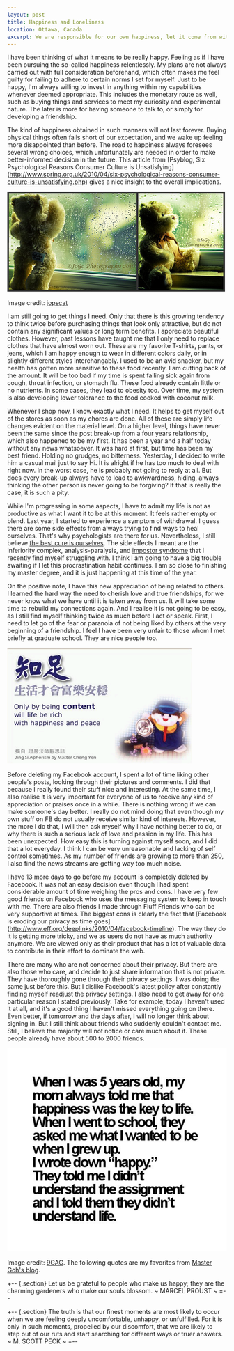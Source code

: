 ```yaml
---
layout: post
title: Happiness and Loneliness
location: Ottawa, Canada
excerpt: We are responsible for our own happiness, let it come from within.
---
```


I have been thinking of what it means to be really happy. Feeling as if I have been pursuing the so-called happiness relentlessly. My plans are not always carried out with full consideration beforehand, which often makes me feel guilty for failing to adhere to certain norms I set for myself. Just to be happy, I'm always willing to invest in anything within my capabilities whenever deemed appropriate. This includes the monetary route as well, such as buying things and services to meet my curiosity and experimental nature. The later is more for having someone to talk to, or simply for developing a friendship. 

The kind of happiness obtained in such manners will not last forever. Buying physical things often falls short of our expectation, and we wake up feeling more disappointed than before. The road to happiness always foresees several wrong choices, which unfortunately are needed in order to make better-informed decision in the future. This article from [Psyblog, Six Psychological Reasons Consumer Culture is Unsatisfying] (http://www.spring.org.uk/2010/04/six-psychological-reasons-consumer-culture-is-unsatisfying.php) gives a nice insight to the overall implications. 

![alt rainybear](/images/rainybear.jpg "Wishing for a Miracle") 

Image credit: [jopscat](http://www.flickr.com/photos/jopscat/)

I am still going to get things I need. Only that there is this growing tendency to think twice before purchasing things that look only attractive, but do not contain any significant values or long term benefits. I appreciate beautiful clothes. However, past lessons have taught me that I only need to replace clothes that have almost worn out. These are my favorite T-shirts, pants, or jeans, which I am happy enough to wear in different colors daily, or in slightly different styles interchangably. I used to be an avid snacker, but my health has gotten more sensitive to these food recently. I am cutting back of the amount. It will be too bad if my time is spent falling sick again from cough, throat infection, or stomach flu. These food already contain little or no nutrients. In some cases, they lead to obesity too. Over time, my system is also developing lower tolerance to the food cooked with coconut milk. 

Whenever I shop now, I know exactly what I need. It helps to get myself out of the stores as soon as my chores are done. All of these are simply life changes evident on the material level. On a higher level, things have never been the same since the post break-up from a four years relationship, which also happened to be my first. It has been a year and a half today without any news whatsoever. It was hard at first, but time has been my best friend. Holding no grudges, no bitterness. Yesterday, I decided to write him a casual mail just to say Hi. It is alright if he has too much to deal with right now. In the worst case, he is probably not going to reply at all. But does every break-up always have to lead to awkwardness, hiding, always thinking the other person is never going to be forgiving? If that is really the case, it is such a pity.

While I'm progressing in some aspects, I have to admit my life is not as productive as what I want it to be at this moment. It feels rather empty or blend. Last year, I started to experience a symptom of withdrawal. I guess there are some side effects from always trying to find ways to heal ourselves. That's why psychologists are there for us. Nevertheless, I still believe [the best cure is ourselves](http://fengshuiforward.com/330/the-most-powerful-cure-ourselves/). The side effects I meant are the inferiority complex, analysis-paralysis, and [impostor syndrome](http://en.wikipedia.org/wiki/Impostor_syndrome) that I recently find myself struggling with. I think I am going to have a big trouble awaiting if I let this procrastination habit continues. I am so close to finishing my master degree, and it is just happening at this time of the year. 

On the positive note, I have this new appreciation of being related to others. I learned the hard way the need to cherish love and true friendships, for we never know what we have until it is taken away from us. It will take some time to rebuild my connections again. And I realise it is not going to be easy, as I still find myself thinking twice as much before I act or speak. First, I need to let go of the fear or paranoia of not being liked by others at the very beginning of a friendship. I feel I have been very unfair to those whom I met briefly at graduate school. They are nice people too.

![alt contentment](/images/contentment.png "Being Content") 

Before deleting my Facebook account, I spent a lot of time liking other people's posts, looking through their pictures and comments. I did that because I really found their stuff nice and interesting. At the same time, I also realise it is very important for everyone of us to receive any kind of appreciation or praises once in a while. There is nothing wrong if we can make someone's day better. I really do not mind doing that even though my own stuff on FB do not usually receive similar kind of interests. However, the more I do that, I will then ask myself why I have nothing better to do, or why there is such a serious lack of love and passion in my life. This has been unexpected. How easy this is turning against myself soon, and I did that a lot everyday. I think I can be very unreasonable and lacking of self control sometimes. As my number of friends are growing to more than 250, I also find the news streams are getting way too much noise. 

I have 13 more days to go before my account is completely deleted by Facebook. It was not an easy decision even though I had spent considerable amount of time weighing the pros and cons. I have very few good friends on Facebook who uses the messaging system to keep in touch with me. There are also friends I made through Fluff Friends who can be very supportive at times. The biggest cons is clearly the fact that [Facebook is eroding our privacy as time goes] (http://www.eff.org/deeplinks/2010/04/facebook-timeline). The way they do it is getting more tricky, and we as users do not have as much authority anymore. We are viewed only as their product that has a lot of valuable data to contribute in their effort to dominate the web. 

There are many who are not concerned about their privacy. But there are also those who care, and decide to just share information that is not private. They have thoroughly gone through their privacy settings. I was doing the same just before this. But I dislike Facebook's latest policy after constantly finding myself readjust the privacy settings. I also need to get away for one particular reason I stated previously. Take for example, today I haven't used it at all, and it's a good thing I haven't missed everything going on there. Even better, if tomorrow and the days after, I will no longer think about signing in. But I still think about friends who suddenly couldn't contact me. Still, I believe the majority will not notice or care much about it. These people already have about 500 to 2000 friends. 

![alt happiness](/images/happy.jpg "I just want to be happy") 

Image credit: [9GAG](http://ray.9gag.com/). The following quotes are my favorites from [Master Goh's blog](http://destinyxplorer.blogspot.com/).

+-- {.section}
Let us be grateful to people who make us happy; they are the charming gardeners who make our souls blossom. 
~ MARCEL PROUST ~
=--

+-- {.section}
The truth is that our finest moments are most likely to occur when we are feeling deeply uncomfortable, unhappy, or unfulfilled. For it is only in such moments, propelled by our discomfort, that we are likely to step out of our ruts and start searching for different ways or truer answers. ~ M. SCOTT PECK ~
=--

